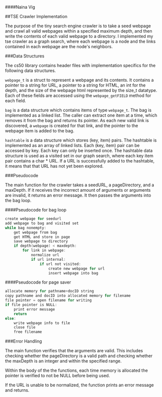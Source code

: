 ####Naina Vig

##TSE Crawler Implementation

The purpose of the tiny search engine crawler is to take a seed webpage and crawl all valid webpages within a specified maximum depth, and then write the contents of each valid webpage to a directory. I implemented my tse crawler as a graph search, where each webpage is a node and the links contained in each webpage are the node's neighbors. 


###Data Structures

The cs50 library contains header files with implementation specifics for the following data structures. 

`webpage_t` is a struct to represent a webpage and its contents. It contains a pointer to a string for URL, a pointer to a string for HTML, an int for the depth, and the size of the webpage html represented by the size_t datatype. Each of these fields are accessed using the `webpage_getFIELD` method for each field. 

`bag` is a data structure which contains items of type `webpage_t`. The bag is implemented as a linked list. The caller can extract one item at a time, which removes it from the bag and returns its pointer. As each new valid link is discovered, a `webpage` is created for that link, and the pointer to the webpage item is added to the bag. 

`hashtable` is a data structure which stores (key, item) pairs. The hashtable is implemented as an array of linked lists. Each (key, item) pair can be accessed by key. Each key can only be inserted once. The hashtable data structure is used as a visited set in our graph search, where each key item pair contains a char * URL. If a URL is successfully added to the hashtable, it means that that URL has not yet been explored. 

###Pseudocode

The main function for the crawler takes a seedURL, a pageDirectory, and a maxDepth. If it receives the incorrect amount of arguments or arguments are invalid, it returns an error message. It then passes the arguments into the bag loop.

####Pseudocode for bag loop
~~~C
create webpage for seedurl
add webpage to bag and visited set
while bag nonempty:
	get webpage from bag
	get HTML and store in page
	save webpage to directory
	if depth(webpage) < maxdepth:
		for link in webpage:
			normalize url
			if url internal:
				if url not visited:
					create new webpage for url
					insert webpage into bag
~~~

####Pseudocode for page saver
~~~C
allocate memory for pathname+docID string
copy pathname and docID into allocated memory for filename
file pointer = open filename for writing
if file pointer is NULL:
	print error message
	return
else:
	write webpage info to file
	close file
	free filename 
~~~


###Error Handling

The main function verifies that the arguments are valid. This includes checking whether the pageDirectory is a valid path and checking whether the maxDepth is an integer and within the specified range. 

Within the body of the the functions, each time memory is allocated the pointer is verified to not be NULL before being used. 

If the URL is unable to be normalized, the function prints an error message and returns. 





